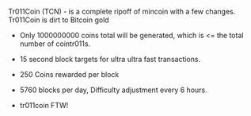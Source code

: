 Tr011Coin (TCN) - is a complete ripoff of mincoin with a few changes. Tr011Coin is dirt to Bitcoin gold
 - Only 1000000000 coins total will be generated, which is <= the total number of cointr011s. 
 - 15 second block targets for ultra ultra fast transactions.
 - 250 Coins rewarded per block
 - 5760 blocks per day, Difficulty adjustment every 6 hours.

 - tr011coin FTW!

